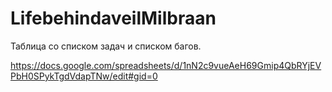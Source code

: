 # LifebehindaveilMilbraan
Таблица со списком задач и списком багов.

https://docs.google.com/spreadsheets/d/1nN2c9vueAeH69Gmip4QbRYjEVPbH0SPykTgdVdapTNw/edit#gid=0
